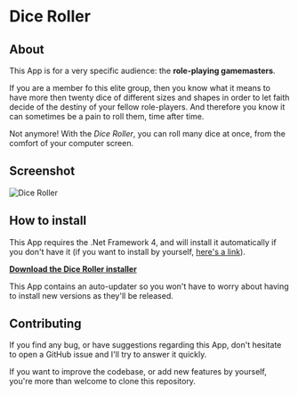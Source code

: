 # Dice Roller

## About

This App is for a very specific audience: the **role-playing gamemasters**. 

If you are a member fo this elite group, then you know what it means to have more then twenty dice of different sizes and shapes in order to let faith decide of the destiny of your fellow role-players. And therefore you know it can sometimes be a pain to roll them, time after time.

Not anymore! With the _Dice Roller_, you can roll many dice at once, from the comfort of your computer screen.

## Screenshot

![Dice Roller](http://dl.dropbox.com/u/7107918/github/diceroller/DiceRollerScreenshot.png)

## How to install

This App requires the .Net Framework 4, and will install it automatically if you don't have it (if you want to install by yourself, [here's a link](http://www.microsoft.com/download/en/details.aspx?id=17851)).

**[Download the Dice Roller installer](http://update.quentez.com/diceroller/setup.exe)**

This App contains an auto-updater so you won't have to worry about having to install new versions as they'll be released.

## Contributing

If you find any bug, or have suggestions regarding this App, don't hesitate to open a GitHub issue and I'll try to answer it quickly.

If you want to improve the codebase, or add new features by yourself, you're more than welcome to clone this repository.